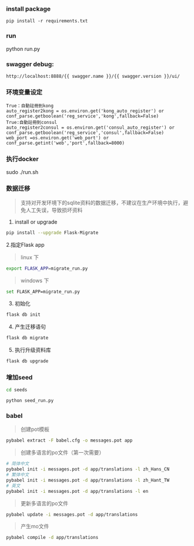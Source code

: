 

### install package
```
pip install -r requirements.txt
```
### run
python run.py

### swagger debug:
```
http://localhost:8888/{{ swagger.name }}/{{ swagger.version }}/ui/

```

### 环境变量设定
```
True：自動註冊到kong
auto_register2kong = os.environ.get('kong_auto_register') or  conf_parse.getboolean('reg_service','kong',fallback=False)
True:自動註冊到consul
auto_register2consul = os.environ.get('consul_auto_register') or  conf_parse.getboolean('reg_service','consul',fallback=False)
web_port =os.environ.get('web_port') or conf_parse.getint('web','port',fallback=8000)
```

### 执行docker
  sudo ./run.sh


### 数据迁移
> 支持对开发环境下的sqlite资料的数据迁移，不建议在生产环境中执行，避免人工失误，导致损坏资料
1. install or upgrade
```bash
pip install --upgrade Flask-Migrate
```
2.指定Flask app
> linux 下
```bash
export FLASK_APP=migrate_run.py
```
> windows 下
```bash
set FLASK_APP=migrate_run.py
```
3. 初始化
```bash
flask db init
```
4. 产生迁移语句
```bash
flask db migrate
```
5. 执行升级资料库
```bash
flask db upgrade
```
### 增加seed
```bash
cd seeds
```
```python
python seed_run.py
```
### babel
> 创建pot模板
```bash
pybabel extract -F babel.cfg -o messages.pot app
```
> 创建多语言的po文件（第一次需要）
```bash
# 简体中文
pybabel init -i messages.pot -d app/translations -l zh_Hans_CN
# 繁体中文
pybabel init -i messages.pot -d app/translations -l zh_Hant_TW
# 英文
pybabel init -i messages.pot -d app/translations -l en
```

> 更新多语言的po文件
```bash
pybabel update -i messages.pot -d app/translations
```

> 产生mo文件
```bash
pybabel compile -d app/translations
```